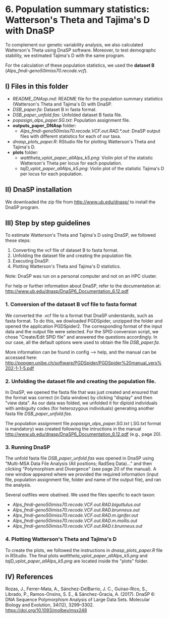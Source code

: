 # 6. Population summary statistics: Watterson's Theta and Tajima's D with DnaSP

To complement our genetic variability analysis, we also calculated Watterson's Theta using DnaSP software. Moreover, to test demographc stability, we estimated Tajima's D with the same program.

For the calculation of these population statistics, we used the **dataset B** (*Alps_fmdi-geno50imiss70.recode.vcf*).


## I) Files in this folder

- *README_DNAsp.md*: README file for the population summary statistics (Watterson's Theta and Tajima's D) with DnaSP.
- *DSB_paper.fa*: Dataset B in fasta format.
- *DSB_paper_unfold.fas*: Unfolded dataset B fasta file.
- *popasign_alps_paper.SG.txt*: Population assignment file.
- **outputs_paper_DNAsp** folder:
  - *Alps_fmdi-geno50imiss70.recode.VCF.out.RAD.\*.out*: DnaSP output files with different statistics for each of our taxa.
- *dnasp_plots_paper.R*: RStudio file for plotting Watterson's Theta and Tajima's D.
- **plots** folder:
  - *watttheta_vplot_paper_allAlps_k5.png*: Violin plot of the statistic Watterson's Theta per locus for each population.
  - *tajD_vplot_paper_allAlps_k5.png*: Violin plot of the statistic Tajima's D per locus for each population.


## II) DnaSP installation

We downloaded the zip file from http://www.ub.edu/dnasp/ to install the DnaSP program.


## III) Step by step guidelines

To estimate Watterson's Theta and Tajima's D using DnaSP, we followed these steps:
1. Converting the vcf file of dataset B to fasta format.
2. Unfolding the dataset file and creating the population file.
3. Executing DnaSP.
4. Plotting Watterson's Theta and Tajima's D statistics.

Note: DnaSP was run on a personal computer and not on an HPC cluster.

For help or further information about DnaSP, refer to the documentation at: http://www.ub.edu/dnasp/DnaSP6_Documentation_6.12.pdf 


### 1. Conversion of the dataset B vcf file to fasta format

We converted the .vcf file to a format that DnaSP understands, such as fasta format. To do this, we dowloaded PGDSpider, unzipped the folder and opened the application PGDSpider2. The corresponding format of the input data and the output file were selected. For the SPID conversion script, we chose "Create/Edit SPID file" and answered the questions accordingly. In our case, all the default options were used to obtain the file *DSB_paper.fa*.

More information can be found in config --> help, and the manual can be accessed here: http://popgen.unibe.ch/software/PGDSpider/PGDSpider%20manual_vers%202-1-1-5.pdf


### 2. Unfolding the dataset file and creating the population file.

In DnaSP, we opened the fasta file that was just created and ensured that the format was correct (in Data window) by clicking "display" and then "view data". As our data was folded, we unfolded it for diploid individuals with ambiguity codes (for heterozygous individuals) generating another fasta file *DSB_paper_unfold.fas*.

The population assignment file *popasign_alps_paper.SG.txt* (.SG.txt format is mandatory) was created following the intructions in the manual http://www.ub.edu/dnasp/DnaSP6_Documentation_6.12.pdf (e.g., page 20).


### 3. Running DnaSP

The unfold fasta file *DSB_paper_unfold.fas* was opened in DnaSP using "Multi-MSA Data File Analysis (All positions; RadSeq Data)..." and then clicking "Polymorphism and Divergence" (see page 20 of the manual). A new window appeared where we provided the required information (input file, population assignment file, folder and name of the output file), and ran the analysis.

Several outfiles were obatined. We used the files specific to each taxon:
- *Alps_fmdi-geno50imiss70.recode.VCF.out.RAD.biguttulus.out* 
- *Alps_fmdi-geno50imiss70.recode.VCF.out.RAD.brunneus.out*
- *Alps_fmdi-geno50imiss70.recode.VCF.out.RAD.m.ignifer.out*
- *Alps_fmdi-geno50imiss70.recode.VCF.out.RAD.m.mollis.out*
- *Alps_fmdi-geno50imiss70.recode.VCF.out.RAD.t.brunneus.out*


### 4. Plotting Watterson's Theta and Tajima's D

To create the plots, we followed the instructions in *dnasp_plots_paper.R* file in RStudio.
The final plots *watttheta_vplot_paper_allAlps_k5.png* and *tajD_vplot_paper_allAlps_k5.png* are located inside the "plots" folder.


## IV) References

Rozas, J., Ferrer-Mata, A., Sánchez-DelBarrio, J. C., Guirao-Rico, S., Librado, P., Ramos-Onsins, S. E., & 
Sánchez-Gracia, A. (2017). DnaSP 6: DNA Sequence Polymorphism Analysis of Large Data Sets. 
Molecular Biology and Evolution, 34(12), 3299–3302. https://doi.org/10.1093/molbev/msx248

